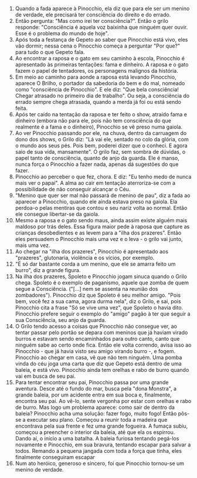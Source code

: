1. Quando a fada aparece à Pinocchio, ela diz que para ele ser um menino de verdade, ele precisará ter consciência do direito e do errado. 
2. Então pergunta: "Mas como irei ter consciência?". Então o grilo responde: "Consciência é aquela voz baixinha que ninguém quer ouvir. Esse é o problema do mundo de hoje".
3. Após toda a festança de Gepeto ao saber que Pinocchio está vivo, eles vão dormir; nessa cena o Pinocchio começa a perguntar "Por que?" para tudo o que Gepeto fala. 
4. Ao encontrar a raposa e o gato em seu caminho à escola, Pinocchio é apresentado às primeiras tentações: fama e dinheiro. A raposa e o gato fazem o papel de tentadores, os personagens malignos da história. 
5. Em meio ao caminho para aonde a raposa está levando Pinocchio, aparece O Brilho, o portador da sabedoria do bem e do mal, nomeado como "consciência de Pinocchio". E ele diz: "Que bela consciência! Chegar atrasado no primeiro dia de trabalho". Ou seja, a consciência do errado sempre chega atrasada, quando a merda já foi ou está sendo feita.
6. Após ter caído na tentação da raposa e ter feito o show, atraído fama e dinheiro (embora não para ele, pois não tem consciência do que realmente é a fama e o dinheiro), Pinocchio se vê preso numa gaiola. 
7. Ao ver Pinocchio passando por ele, na chuva, dentro da carruagem do dono dos shows, o Grilo diz: "Lá vai ele, sentado no colo da glória, com o mundo aos seus pés. Pois bem, poderei dizer que o conheci. E agora saio de sua vida, mansamente". O grilo faz, sem sombra de dúvidas, o papel tanto de consciência, quanto de anjo da guarda. Ele é manso, nunca força o Pinocchio a fazer nada, apenas dá sugestões do que fazer. 
8. Pinocchio ao perceber o que fez, chora. E diz: "Eu tenho medo de nunca mais ver o papai". A alma ao cair em tentação aterroriza-se com a possibilidade de não conseguir alcançar o Céu. 
9. "Menino que quer ser mal não passará de menino de pau", diz a fada ao aparecer a Pinocchio, quando ele ainda estava preso na gaiola. Ela perdoa-o pelas mentiras que contou e seu nariz volta ao normal. Então ele consegue libertar-se da gaiola.
10. Mesmo a raposa e o gato sendo maus, ainda assim existe alguém mais maldoso por trás deles. Essa figura maior pede à raposa que capture as crianças desobedientes e as levem para a "ilha dos prazeres". Então eles persuadem o Pinocchio mais uma vez e o leva - o grilo vai junto, mais uma vez. 
11. Ao chegar na "ilha dos prazeres", Pinocchio é apresentado aos "prazeres", glutonaria, violência e os vícios, por exemplo. 
12. "É só dar bastante corda a um menino, que ele se amarra feito um burro", diz a grande figura. 
13. Na ilha dos prazeres, Spoleto e Pinocchio jogam sinuca quando o Grilo chega. Spoleto é o exemplo de paganismo, aquele que zomba de quem segue a Consciência. ("[...] nem se assenta na reunião dos zombadores"). Pinocchio diz que Spoleto é seu melhor amigo. "Pois bem, você fez a sua cama, agora durma nela", diz o Grilo, e sai, pois Pinocchio cita a frase "Só se vive uma vez", que Spoleto o havia dito. Pinocchio prefere seguir o exemplo do "amigo" pagão à ter que seguir a sua Consciência, seu anjo da guarda.
14. O Grilo tendo acesso a coisas que Pinocchio não consegue ver, ao tentar passar pelo portão se depara com meninos que já haviam virado burros e estavam sendo encaminhados para outro canto, canto que ninguém sabe ao certo onde fica. Então ele volta correndo, avisa isso ao Pinocchio - que já havia visto seu amigo virando burro -, e fogem. Pinocchio ao chegar em casa, vê que não tem ninguém. Uma pomba vinda do céu joga uma carta que diz que Gepeto está dentro de uma baleia, e está vivo. Pinocchio ainda tem orelhas e rabo de burro quando vai em busca de seu pai.
15. Para tentar encontrar seu pai, Pinocchio passa por uma grande aventura. Desce até o fundo do mar, busca pela "dona Monstra", a grande baleia, por um acidente entra em sua boca e, finalmente, encontra seu pai. Ao vê-lo, sente vergonha por estar com orelhas e rabo de burro. Mas logo um problema aparece: como sair de dentro da baleia? Pinocchio acha uma solução: fazer fogo, muito fogo! Então pôs-se a executar seu plano. Começou a reunir toda a madeira que encontrava pela sua frente e fez uma grande fogueira. A fumaça subiu, começou a preencher o interior da baleia, até que ela os espirrou. Dando aí, o início a uma batalha. A baleia furiosa tentando pegá-los novamente e Pinocchio, em sua bravura, tentando escapar para salvar a todos. Remando a pequena jangada com toda a força que tinha, eles finalmente conseguiram escapar
16. Num ato heróico, generoso e sincero, foi que Pinocchio tornou-se um menino de verdade. 